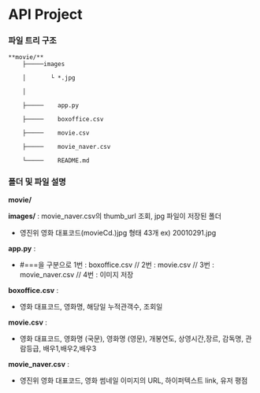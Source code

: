 # API Project

### **파일 트리 구조**

```
**movie/**
​    ├─────images                            

​    │       └ *.jpg                            

​    │                                                       

​    ├─────    app.py                       

​    ├─────    boxoffice.csv

​    ├─────    movie.csv

​    ├─────    movie_naver.csv

​    └─────    README.md
```



### 폴더 및 파일 설명

**movie/**



**images/**    :   movie_naver.csv의 thumb_url 조회, jpg 파일이 저장된 폴더

- 영진위 영화 대표코드(movieCd.)jpg 형태 43개  ex) 20010291.jpg



**app.py**      : 

- #===을 구분으로 1번 : boxoffice.csv //  2번 : movie.csv //  3번 : movie_naver.csv //  4번 : 이미지 저장



**boxoffice.csv**    : 

- 영화 대표코드, 영화명, 해당일 누적관객수, 조회일



**movie.csv**    :

- 영화 대표코드, 영화명 (국문), 영화명 (영문), 개봉연도, 상영시간,장르, 감독명, 관람등급, 배우1,배우2,배우3



**movie_naver.csv**    :

- 영진위 영화 대표코드, 영화 썸네일 이미지의 URL,  하이퍼텍스트 link, 유저 평점



